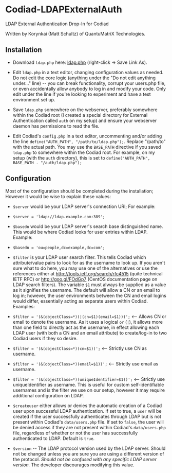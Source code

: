 # Codiad-LDAPExternalAuth
LDAP External Authentication Drop-In for Codiad

Written by Korynkai (Matt Schultz) of QuantuMatriX Technologies.

## Installation

* Download `ldap.php` here: [ldap.php](https://raw.github.com/QMXTech/Codiad-LDAPExternalAuth/master/ldap.php) (right-click -> Save Link As).

* Edit `ldap.php` in a text editor, changing configuration values as needed. Do not edit the core logic (anything under the "Do not edit anything under..." line) -- you can break functionality, corrupt your users.php file, or even accidentally allow anybody to log in and modify your code. Only edit under the line if you're looking to experiment and have a test environment set up.

* Save `ldap.php` somewhere on the webserver, preferably somewhere within the Codiad root (I created a special directory for External Authentication called `auth` on my setup) and ensure your webserver daemon has permissions to read the file.

* Edit Codiad's `config.php` in a text editor, uncommenting and/or adding the line `define("AUTH_PATH", "/path/to/ldap.php");`. Replace "/path/to" with the actual path. You may use the `BASE_PATH` directive if you saved `ldap.php` to somewhere within the Codiad root. For example, on my setup (with the `auth` directory), this is set to `define("AUTH_PATH", BASE_PATH . "/auth/ldap.php");`

## Configuration

Most of the configuration should be completed during the installation; However it would be wise to explain these values:

* `$server` would be your LDAP server's connection URI; For example:
 * `$server = 'ldap://ldap.example.com:389';`

* `$basedn` would be your LDAP server's search base distinguished name. This would be where Codiad looks for user entries within LDAP. Example:
 * `$basedn = 'ou=people,dc=example,dc=com';`

* `$filter` is your LDAP user search filter. This tells Codiad which attribute/value pairs to look for as the username to look up. If you aren't sure what to do here, you may use one of the alternatives or use the references either at http://tools.ietf.org/search/rfc4515 (quite technical IETF RFC) or http://goo.gl/FOdGp7 (CentOS documentation page on LDAP search filters). The variable `$1` must always be supplied as a value as it signifies the username. The default will allow a CN or an email to log in; however, the user environments between the CN and email logins would differ, essentially acting as separate users within Codiad. Examples:
 * `$filter = '(&(objectClass=*)(|(cn=$1)(email=$1)))';` <-- Allows CN or email to denote the username. As it uses a logical `or` (`|`), it allows more than one field to directly act as the username, in effect allowing each LDAP user (with both a CN and an email attribute) to create/log-in to two Codiad users if they so desire.

 * `$filter = '(&(objectClass=*)(cn=$1))';` <-- Strictly use CN as username.

 * `$filter = '(&(objectClass=*)(email=$1))';` <-- Strictly use email as username.

 * `$filter = '(&(objectClass=*)(uniqueIdentifier=$1))';` <-- Strictly use uniqueIdentifier as username. This is useful for custom self-identifiable usernames and is the filter we use on our setup, however it may require additional configuration on LDAP.

* `$createuser` either allows or denies the automatic creation of a Codiad user upon successful LDAP authentication. If set to true, a `user` will be created if the user successfully authenticates through LDAP but is not present within Codiad's `data/users.php` file. If set to `false`, the user will be denied access if they are not present within Codiad's `data/users.php` file, regardless of whether or not the user has successfully authenticated to LDAP. Default is `true`.

* `$version` -- The LDAP protocol version used by the LDAP server. Should not be changed unless you are sure you are using a different version of the protocol. _Should not be confused with any specific LDAP server version._ The developer discourages modifying this value.

